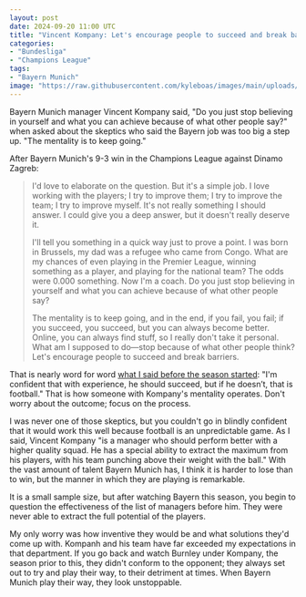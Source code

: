 ```yaml
---
layout: post
date: 2024-09-20 11:00 UTC
title: "Vincent Kompany: Let's encourage people to succeed and break barriers"
categories:
- "Bundesliga"
- "Champions League"
tags:
- "Bayern Munich"
image: "https://raw.githubusercontent.com/kyleboas/images/main/uploads/2024/09/18/Image-18Sep2024_02:04:44.png"
---
```


Bayern Munich manager Vincent Kompany said, "Do you just stop believing in yourself and what you can achieve because of what other people say?" when asked about the skeptics who said the Bayern job was too big a step up. "The mentality is to keep going."

<!---more--->

After Bayern Munich's 9-3 win in the Champions League against Dinamo Zagreb:

> I'd love to elaborate on the question. But it's a simple job. I love working with the players; I try to improve them; I try to improve the team; I try to improve myself. It's not really something I should answer. I could give you a deep answer, but it doesn't really deserve it. 
> 
> I'll tell you something in a quick way just to prove a point. I was born in Brussels, my dad was a refugee who came from Congo. What are my chances of even playing in the Premier League, winning something as a player, and playing for the national team? The odds were 0.000 something. Now I'm a coach. Do you just stop believing in yourself and what you can achieve because of what other people say? 
> 
> The mentality is to keep going, and in the end, if you fail, you fail; if you succeed, you succeed, but you can always become better. Online, you can always find stuff, so I really don't take it personal. What am I supposed to do—stop because of what other people think? Let's encourage people to succeed and break barriers.

That is nearly word for word [what I said before the season started](https://tacticsjournal.com/2024/05/30/vincent-kompany-to-bayern-munich/): "I'm confident that with experience, he should succeed, but if he doesn’t, that is football." That is how someone with Kompany's mentality operates. Don't worry about the outcome; focus on the process.

I was never one of those skeptics, but you couldn't go in blindly confident that it would work this well because football is an unpredictable game. As I said, Vincent Kompany "is a manager who should perform better with a higher quality squad. He has a special ability to extract the maximum from his players, with his team punching above their weight with the ball." With the vast amount of talent Bayern Munich has, I think it is harder to lose than to win, but the manner in which they are playing is remarkable.

It is a small sample size, but after watching Bayern this season, you begin to question the effectiveness of the list of managers before him. They were never able to extract the full potential of the players.

My only worry was how inventive they would be and what solutions they'd come up with. Kompanh and his team have far exceeded my expectations in that department. If you go back and watch Burnley under Kompany, the season prior to this, they didn't conform to the opponent; they always set out to try and play their way, to their detriment at times. When Bayern Munich play their way, they look unstoppable.
